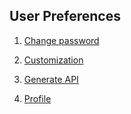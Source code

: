 ## User Preferences

1. [Change password](change-password.md)

2. [Customization](customization.md)

3. [Generate API](generate-api.md)

4. [Profile](profile.md)




